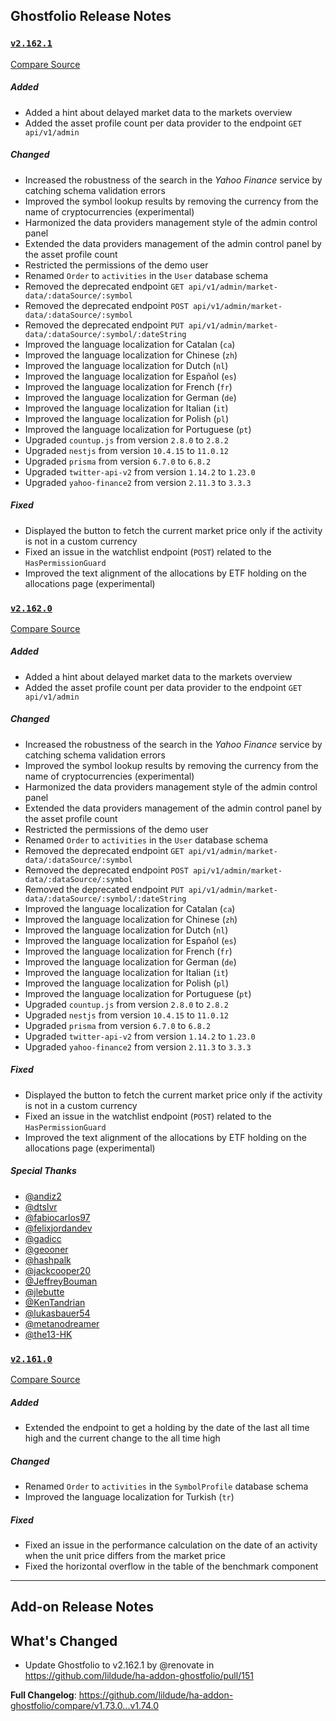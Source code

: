 ## Ghostfolio Release Notes

### [`v2.162.1`](https://redirect.github.com/ghostfolio/ghostfolio/blob/HEAD/CHANGELOG.md#21621---2025-05-24)

[Compare Source](https://redirect.github.com/ghostfolio/ghostfolio/compare/2.162.0...2.162.1)

##### Added

-   Added a hint about delayed market data to the markets overview
-   Added the asset profile count per data provider to the endpoint `GET api/v1/admin`

##### Changed

-   Increased the robustness of the search in the *Yahoo Finance* service by catching schema validation errors
-   Improved the symbol lookup results by removing the currency from the name of cryptocurrencies (experimental)
-   Harmonized the data providers management style of the admin control panel
-   Extended the data providers management of the admin control panel by the asset profile count
-   Restricted the permissions of the demo user
-   Renamed `Order` to `activities` in the `User` database schema
-   Removed the deprecated endpoint `GET api/v1/admin/market-data/:dataSource/:symbol`
-   Removed the deprecated endpoint `POST api/v1/admin/market-data/:dataSource/:symbol`
-   Removed the deprecated endpoint `PUT api/v1/admin/market-data/:dataSource/:symbol/:dateString`
-   Improved the language localization for Catalan (`ca`)
-   Improved the language localization for Chinese (`zh`)
-   Improved the language localization for Dutch (`nl`)
-   Improved the language localization for Español (`es`)
-   Improved the language localization for French (`fr`)
-   Improved the language localization for German (`de`)
-   Improved the language localization for Italian (`it`)
-   Improved the language localization for Polish (`pl`)
-   Improved the language localization for Portuguese (`pt`)
-   Upgraded `countup.js` from version `2.8.0` to `2.8.2`
-   Upgraded `nestjs` from version `10.4.15` to `11.0.12`
-   Upgraded `prisma` from version `6.7.0` to `6.8.2`
-   Upgraded `twitter-api-v2` from version `1.14.2` to `1.23.0`
-   Upgraded `yahoo-finance2` from version `2.11.3` to `3.3.3`

##### Fixed

-   Displayed the button to fetch the current market price only if the activity is not in a custom currency
-   Fixed an issue in the watchlist endpoint (`POST`) related to the `HasPermissionGuard`
-   Improved the text alignment of the allocations by ETF holding on the allocations page (experimental)

### [`v2.162.0`](https://redirect.github.com/ghostfolio/ghostfolio/releases/tag/2.162.0)

[Compare Source](https://redirect.github.com/ghostfolio/ghostfolio/compare/2.161.0...2.162.0)

##### Added

-   Added a hint about delayed market data to the markets overview
-   Added the asset profile count per data provider to the endpoint `GET api/v1/admin`

##### Changed

-   Increased the robustness of the search in the *Yahoo Finance* service by catching schema validation errors
-   Improved the symbol lookup results by removing the currency from the name of cryptocurrencies (experimental)
-   Harmonized the data providers management style of the admin control panel
-   Extended the data providers management of the admin control panel by the asset profile count
-   Restricted the permissions of the demo user
-   Renamed `Order` to `activities` in the `User` database schema
-   Removed the deprecated endpoint `GET api/v1/admin/market-data/:dataSource/:symbol`
-   Removed the deprecated endpoint `POST api/v1/admin/market-data/:dataSource/:symbol`
-   Removed the deprecated endpoint `PUT api/v1/admin/market-data/:dataSource/:symbol/:dateString`
-   Improved the language localization for Catalan (`ca`)
-   Improved the language localization for Chinese (`zh`)
-   Improved the language localization for Dutch (`nl`)
-   Improved the language localization for Español (`es`)
-   Improved the language localization for French (`fr`)
-   Improved the language localization for German (`de`)
-   Improved the language localization for Italian (`it`)
-   Improved the language localization for Polish (`pl`)
-   Improved the language localization for Portuguese (`pt`)
-   Upgraded `countup.js` from version `2.8.0` to `2.8.2`
-   Upgraded `nestjs` from version `10.4.15` to `11.0.12`
-   Upgraded `prisma` from version `6.7.0` to `6.8.2`
-   Upgraded `twitter-api-v2` from version `1.14.2` to `1.23.0`
-   Upgraded `yahoo-finance2` from version `2.11.3` to `3.3.3`

##### Fixed

-   Displayed the button to fetch the current market price only if the activity is not in a custom currency
-   Fixed an issue in the watchlist endpoint (`POST`) related to the `HasPermissionGuard`
-   Improved the text alignment of the allocations by ETF holding on the allocations page (experimental)

##### Special Thanks

-   [@&#8203;andiz2](https://redirect.github.com/andiz2)
-   [@&#8203;dtslvr](https://redirect.github.com/dtslvr)
-   [@&#8203;fabiocarlos97](https://redirect.github.com/fabiocarlos97)
-   [@&#8203;felixjordandev](https://redirect.github.com/felixjordandev)
-   [@&#8203;gadicc](https://redirect.github.com/gadicc)
-   [@&#8203;geooner](https://redirect.github.com/geooner)
-   [@&#8203;hashpalk](https://redirect.github.com/hashpalk)
-   [@&#8203;jackcooper20](https://redirect.github.com/jackcooper20)
-   [@&#8203;JeffreyBouman](https://redirect.github.com/JeffreyBouman)
-   [@&#8203;jlebutte](https://redirect.github.com/jlebutte)
-   [@&#8203;KenTandrian](https://redirect.github.com/KenTandrian)
-   [@&#8203;lukasbauer54](https://redirect.github.com/lukasbauer54)
-   [@&#8203;metanodreamer](https://redirect.github.com/metanodreamer)
-   [@&#8203;the13-HK](https://redirect.github.com/the13-HK)

### [`v2.161.0`](https://redirect.github.com/ghostfolio/ghostfolio/blob/HEAD/CHANGELOG.md#21610---2025-05-06)

[Compare Source](https://redirect.github.com/ghostfolio/ghostfolio/compare/2.160.0...2.161.0)

##### Added

-   Extended the endpoint to get a holding by the date of the last all time high and the current change to the all time high

##### Changed

-   Renamed `Order` to `activities` in the `SymbolProfile` database schema
-   Improved the language localization for Turkish (`tr`)

##### Fixed

-   Fixed an issue in the performance calculation on the date of an activity when the unit price differs from the market price
-   Fixed the horizontal overflow in the table of the benchmark component

---

## Add-on Release Notes




## What's Changed
* Update Ghostfolio to v2.162.1 by @renovate in https://github.com/lildude/ha-addon-ghostfolio/pull/151


**Full Changelog**: https://github.com/lildude/ha-addon-ghostfolio/compare/v1.73.0...v1.74.0
